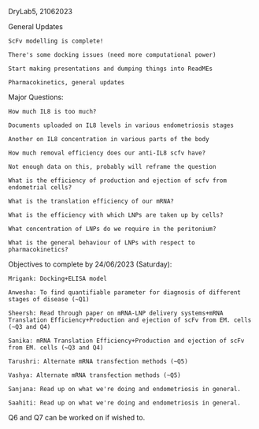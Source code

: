 DryLab5, 21062023 

General Updates 

    ScFv modelling is complete! 

    There's some docking issues (need more computational power) 

    Start making presentations and dumping things into ReadMEs 

    Pharmacokinetics, general updates 

Major Questions: 

    How much IL8 is too much? 

    Documents uploaded on IL8 levels in various endometriosis stages 

    Another on IL8 concentration in various parts of the body 

    How much removal efficiency does our anti-IL8 scfv have? 

    Not enough data on this, probably will reframe the question 

    What is the efficiency of production and ejection of scfv from endometrial cells? 

    What is the translation efficiency of our mRNA? 

    What is the efficiency with which LNPs are taken up by cells? 

    What concentration of LNPs do we require in the peritonium? 

    What is the general behaviour of LNPs with respect to pharmacokinetics? 

Objectives to complete by 24/06/2023 (Saturday): 

    Mrigank: Docking+ELISA model 

    Anwesha: To find quantifiable parameter for diagnosis of different stages of disease (~Q1) 

    Sheersh: Read through paper on mRNA-LNP delivery systems+mRNA Translation Efficiency+Production and ejection of scFv from EM. cells (~Q3 and Q4) 

    Sanika: mRNA Translation Efficiency+Production and ejection of scFv from EM. cells (~Q3 and Q4) 

    Tarushri: Alternate mRNA transfection methods (~Q5) 

    Vashya: Alternate mRNA transfection methods (~Q5) 

    Sanjana: Read up on what we're doing and endometriosis in general. 

    Saahiti: Read up on what we're doing and endometriosis in general. 

Q6 and Q7 can be worked on if wished to. 